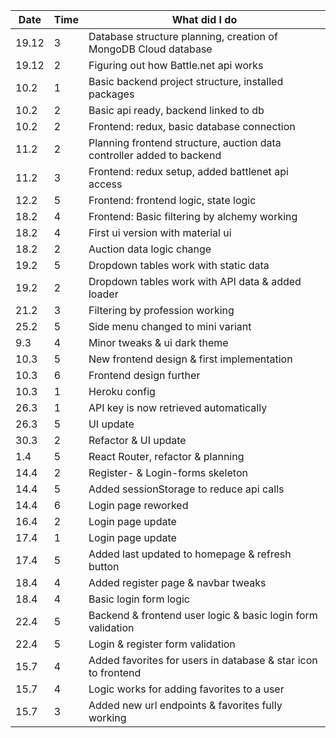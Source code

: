 | Date       | Time        | What did I do
| ---------- | ----------- | -------------
| 19.12      | 3           | Database structure planning, creation of MongoDB Cloud database
| 19.12      | 2           | Figuring out how Battle.net api works
| 10.2       | 1           | Basic backend project structure, installed packages
| 10.2       | 2           | Basic api ready, backend linked to db
| 10.2       | 2           | Frontend: redux, basic database connection
| 11.2       | 2           | Planning frontend structure, auction data controller added to backend
| 11.2       | 3           | Frontend: redux setup, added battlenet api access
| 12.2       | 5           | Frontend: frontend logic, state logic
| 18.2       | 4           | Frontend: Basic filtering by alchemy working
| 18.2       | 4           | First ui version with material ui
| 18.2       | 2           | Auction data logic change
| 19.2       | 5           | Dropdown tables work with static data
| 19.2       | 2           | Dropdown tables work with API data & added loader
| 21.2       | 3           | Filtering by profession working
| 25.2       | 5           | Side menu changed to mini variant
| 9.3        | 4           | Minor tweaks & ui dark theme
| 10.3       | 5           | New frontend design & first implementation
| 10.3       | 6           | Frontend design further
| 10.3       | 1           | Heroku config
| 26.3       | 1           | API key is now retrieved automatically
| 26.3       | 5           | UI update
| 30.3       | 2           | Refactor & UI update
| 1.4        | 5           | React Router, refactor & planning
| 14.4       | 2           | Register- & Login-forms skeleton
| 14.4       | 5           | Added sessionStorage to reduce api calls
| 14.4       | 6           | Login page reworked
| 16.4       | 2           | Login page update
| 17.4       | 1           | Login page update
| 17.4       | 5           | Added last updated to homepage & refresh button
| 18.4       | 4           | Added register page & navbar tweaks
| 18.4       | 4           | Basic login form logic
| 22.4       | 5           | Backend & frontend user logic & basic login form validation
| 22.4       | 5           | Login & register form validation
| 15.7       | 4           | Added favorites for users in database & star icon to frontend
| 15.7       | 4           | Logic works for adding favorites to a user
| 15.7       | 3           | Added new url endpoints & favorites fully working